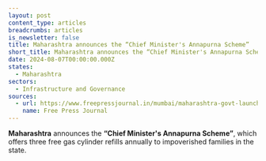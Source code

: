 ```yaml
---
layout: post
content_type: articles
breadcrumbs: articles
is_newsletter: false
title: Maharashtra announces the “Chief Minister's Annapurna Scheme”
short_title: Maharashtra announces the “Chief Minister's Annapurna Scheme”
date: 2024-08-07T00:00:00.000Z
states:
  - Maharashtra
sectors:
  - Infrastructure and Governance
sources:
  - url: https://www.freepressjournal.in/mumbai/maharashtra-govt-launches-chief-ministers-annapurna-scheme-providing-3-free-gas-cylinder-refills-annually-for-impoverished-families
    name: Free Press Journal
---
```

**Maharashtra** announces the **“Chief Minister's Annapurna Scheme”**, which offers three free gas cylinder refills annually to impoverished families in the state.

